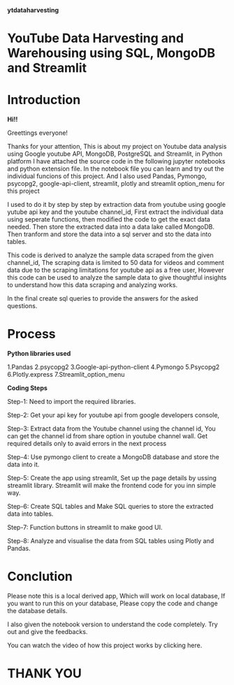 **ytdataharvesting**
# YouTube Data Harvesting and Warehousing using SQL, MongoDB and Streamlit

# Introduction

**Hi!!**

Greettings everyone!

Thanks for your attention, 
This is about my project on Youtube data analysis using Google youtube API, MongoDB, PostgreSQL and Streamlit, in Python platform
I have attached the source code in the following jupyter notebooks and python extension file.
In the notebook file you can learn and try out the individual funcions of this project.
And I also used Pandas, Pymongo, psycopg2, google-api-client, streamlit, plotly and streamlit option_menu for this project

I used to do it by step by step by extraction data from youtube using google yutube api key and the youtube channel_id,
First extract the individual data using seperate functions, then modified the code to get the exact data needed.
Then store the extracted data into a data lake called MongoDB.
Then tranform and store the data into a sql server and sto the data into tables.

This code is derived to analyze the sample data scraped from the given channel_id, The scraping data is limited to 50 data for videos and comment data
due to the scraping limitations for youtube api as a free user, However this code can be used to analyze the sample data to give thoughtful
insights to understand how this data scraping and analyzing works.

In the final create sql queries to provide the answers for the asked questions.

# Process

**Python libraries used**

  1.Pandas
  2.psycopg2
  3.Google-api-python-client
  4.Pymongo
  5.Psycopg2
  6.Plotly.express
  7.Streamlit_option_menu

**Coding Steps**

Step-1: Need to import the required libraries.

Step-2: Get your api key for youtube api from google developers console,

Step-3: Extract data from the Youtube channel using the channel id, You can get the channel id from share option in youtube channel wall. Get required details only to avaid errors in the next process

Step-4: Use pymongo client to create a MongoDB database and store the data into it.

Step-5: Create the app using streamlit, Set up the page details by ussing streamlit library.
Streamlit will make the frontend code for you inn simple way.

Step-6: Create SQL tables and Make SQL queries to store the extracted data into tables.

Step-7: Function buttons in streamlit to make good UI.

Step-8: Analyze and visualise the data from SQL tables using Plotly and Pandas.


# Conclution

Please note this is a local derived app, Which will work on local database, 
If you want to run this on your database, Please copy the code and change the database details.

I also given the notebook version to understand the code completely. Try out and give the feedbacks.

You can watch the video of how this project works by clicking here.

#                  THANK YOU
